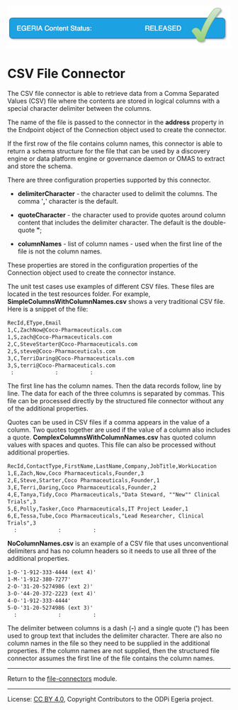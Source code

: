 <!-- SPDX-License-Identifier: CC-BY-4.0 -->
<!-- Copyright Contributors to the ODPi Egeria project. -->

![Released](../../../../../../open-metadata-publication/website/images/egeria-content-status-released.png#pagewidth)

# CSV File Connector

The CSV file connector is able to retrieve data from a
Comma Separated Values (CSV) file where the contents are stored in logical columns
with a special character delimiter between the columns.

The name of the file is passed to the connector in the **address**
property in the Endpoint object of the Connection object used to create the connector.

If the first row of the file contains column names,
this connector is able to return a schema structure for the file
that can be used by a discovery engine or data platform engine or
governance daemon or OMAS to extract and store the schema.

There are three configuration properties supported by this connector.

* **delimiterCharacter** - the character used to delimit the columns.
  The comma '**,**' character is the default.
  
* **quoteCharacter** - the character used to provide quotes around
  column content that includes the delimiter character.  The default is the double-quote **"**;
  
* **columnNames** - list of column names - used when the first line of the
  file is not the column names.

These properties are stored in the configuration properties of the Connection object used to create the connector instance.

The unit test cases use examples of different CSV files.  These files are located in the
test resources folder.  For example, **SimpleColumnsWithColumnNames.csv** shows a very traditional
CSV file.  Here is a snippet of the file:

```text
RecId,EType,Email
1,C,ZachNow@Coco-Pharmaceuticals.com
1,S,zach@Coco-Pharmaceuticals.com
2,C,SteveStarter@Coco-Pharmaceuticals.com
2,S,steve@Coco-Pharmaceuticals.com
3,C,TerriDaring@Coco-Pharmaceuticals.com
3,S,terri@Coco-Pharmaceuticals.com
 :             :          :
```

The first line has the column names.  Then the data records follow, line by line.
The data for each of the three columns is
separated by commas.   This file can be processed directly by the structured file connector without
any of the additional properties.

Quotes can be used in CSV files if a comma appears in the value of a column.  Two quotes together are
used if the value of a column also includes a quote.  **ComplexColumnsWithColumnNames.csv**
has quoted column values with spaces and quotes.  This file can also be processed without additional properties.

```text
RecId,ContactType,FirstName,LastName,Company,JobTitle,WorkLocation
1,E,Zach,Now,Coco Pharmaceuticals,Founder,3
2,E,Steve,Starter,Coco Pharmaceuticals,Founder,1
3,E,Terri,Daring,Coco Pharmaceuticals,Founder,2
4,E,Tanya,Tidy,Coco Pharmaceuticals,"Data Steward, ""New"" Clinical Trials",3
5,E,Polly,Tasker,Coco Pharmaceuticals,IT Project Leader,1
6,E,Tessa,Tube,Coco Pharmaceuticals,"Lead Researcher, Clinical Trials",3
  :             :          :
```

**NoColumnNames.csv** is an example of a CSV file that uses unconventional delimiters and has no column
headers so it needs to use all three of the additional properties.

```text
1-O-'1-912-333-4444 (ext 4)'
1-M-'1-912-380-7277'
2-O-'31-20-5274986 (ext 2)'
3-O-'44-20-372-2223 (ext 4)'
4-O-'1-912-333-4444'
5-O-'31-20-5274986 (ext 3)'
  :             :          :
```

The delimiter between columns is a dash (**-**) and a single quote (**'**) has been used to group text that includes the
delimiter character.  There are also no column names in the file so they need to be supplied in the additional
properties.  If the column names are not supplied, then the structured file connector assumes the first
line of the file contains the column names.


----
Return to the [file-connectors](..) module.

----
License: [CC BY 4.0](https://creativecommons.org/licenses/by/4.0/),
Copyright Contributors to the ODPi Egeria project.